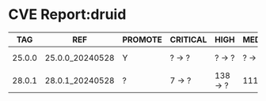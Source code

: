 # CVE Report:druid
|  TAG   |       REF       | PROMOTE | CRITICAL |   HIGH   |  MEDIUM  |   LOW   | UNKNOWN |
|--------|-----------------|---------|----------|----------|----------|---------|---------|
| 25.0.0 | 25.0.0_20240528 | Y       | ? -> ?   | ? -> ?   | ? -> ?   | ? -> ?  | ? -> ?  |
| 28.0.1 | 28.0.1_20240528 | ?       | 7 -> ?   | 138 -> ? | 111 -> ? | 35 -> ? | 1 -> ?  |
